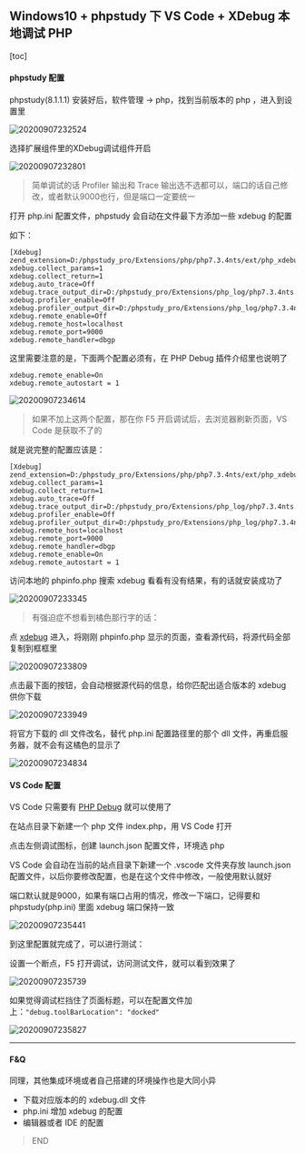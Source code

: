 ## Windows10 + phpstudy 下 VS Code + XDebug 本地调试 PHP

[toc]

#### phpstudy 配置

phpstudy(8.1.1.1) 安装好后，软件管理 → php，找到当前版本的 php ，进入到设置里

![20200907232524](http://pic.sigalx.com/pic/20200907232524.png)

选择扩展组件里的XDebug调试组件开启

![20200907232801](http://pic.sigalx.com/pic/20200907232801.png)

> 简单调试的话 Profiler 输出和 Trace 输出选不选都可以，端口的话自己修改，或者默认9000也行，但是端口一定要统一

打开 php.ini 配置文件，phpstudy 会自动在文件最下方添加一些 xdebug 的配置

如下：

```
[Xdebug]
zend_extension=D:/phpstudy_pro/Extensions/php/php7.3.4nts/ext/php_xdebug.dll
xdebug.collect_params=1
xdebug.collect_return=1
xdebug.auto_trace=Off
xdebug.trace_output_dir=D:/phpstudy_pro/Extensions/php_log/php7.3.4nts.xdebug.trace
xdebug.profiler_enable=Off
xdebug.profiler_output_dir=D:/phpstudy_pro/Extensions/php_log/php7.3.4nts.xdebug.profiler
xdebug.remote_enable=Off
xdebug.remote_host=localhost
xdebug.remote_port=9000
xdebug.remote_handler=dbgp
```

这里需要注意的是，下面两个配置必须有，在 PHP Debug 插件介绍里也说明了

```
xdebug.remote_enable=On
xdebug.remote_autostart = 1
```

![20200907234614](http://pic.sigalx.com/pic/20200907234614.png)

> 如果不加上这两个配置，那在你 F5 开启调试后，去浏览器刷新页面，VS Code 是获取不了的

就是说完整的配置应该是：

```
[Xdebug]
zend_extension=D:/phpstudy_pro/Extensions/php/php7.3.4nts/ext/php_xdebug.dll
xdebug.collect_params=1
xdebug.collect_return=1
xdebug.auto_trace=Off
xdebug.trace_output_dir=D:/phpstudy_pro/Extensions/php_log/php7.3.4nts.xdebug.trace
xdebug.profiler_enable=Off
xdebug.profiler_output_dir=D:/phpstudy_pro/Extensions/php_log/php7.3.4nts.xdebug.profiler
xdebug.remote_host=localhost
xdebug.remote_port=9000
xdebug.remote_handler=dbgp
xdebug.remote_enable=On
xdebug.remote_autostart = 1
```

访问本地的 phpinfo.php 搜索 xdebug 看看有没有结果，有的话就安装成功了

![20200907233345](http://pic.sigalx.com/pic/20200907233345.png)

> 有强迫症不想看到橘色那行字的话：

点 [xdebug](https://xdebug.org/wizard) 进入，将刚刚 phpinfo.php 显示的页面，查看源代码，将源代码全部复制到框框里

![20200907233809](http://pic.sigalx.com/pic/20200907233809.png)

点击最下面的按钮，会自动根据源代码的信息，给你匹配出适合版本的 xdebug 供你下载

![20200907233949](http://pic.sigalx.com/pic/20200907233949.png)

将官方下载的 dll 文件改名，替代 php.ini 配置路径里的那个 dll 文件，再重启服务器，就不会有这橘色的显示了

![20200907234834](http://pic.sigalx.com/pic/20200907234834.png)


#### VS Code 配置

VS Code 只需要有 [PHP Debug](https://marketplace.visualstudio.com/items?itemName=felixfbecker.php-debug) 就可以使用了

在站点目录下新建一个 php 文件 index.php，用 VS Code 打开

点击左侧调试图标，创建 launch.json 配置文件，环境选 php

VS Code 会自动在当前的站点目录下新建一个 .vscode 文件夹存放 launch.json
配置文件，以后你要修改配置，也是在这个文件中修改，一般使用默认就好

端口默认就是9000，如果有端口占用的情况，修改一下端口，记得要和 phpstudy(php.ini) 里面 xdebug 端口保持一致

![20200907235441](http://pic.sigalx.com/pic/20200907235441.png)

到这里配置就完成了，可以进行测试：

设置一个断点，F5 打开调试，访问测试文件，就可以看到效果了

![20200907235739](http://pic.sigalx.com/pic/20200907235739.png)

如果觉得调试栏挡住了页面标题，可以在配置文件加上：`"debug.toolBarLocation": "docked"`

![20200907235827](http://pic.sigalx.com/pic/20200907235827.png)

---

#### F&Q

同理，其他集成环境或者自己搭建的环境操作也是大同小异

- 下载对应版本的的 xdebug.dll 文件
- php.ini 增加 xdebug 的配置
- 编辑器或者 IDE 的配置

> END